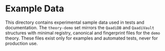 # Example Data

This directory contains experimental sample data used in tests and documentation.
The `theory-demo` set mirrors the `QaadiDB` and `QaadiVault` structures with
minimal registry, canonical and fingerprint files for the `demo` theory. These
files exist only for examples and automated tests, never for production use.
